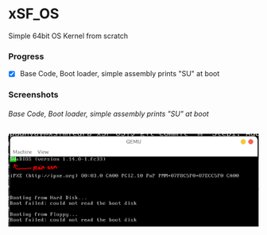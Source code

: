 # xSF_OS
Simple 64bit OS Kernel from scratch

### Progress

- [x] Base Code, Boot loader, simple assembly prints "SU" at boot 



### Screenshots 

###### Base Code, Boot loader, simple assembly prints "SU" at boot 
![](https://github.com/Saket-Upadhyay/xSF_OS/blob/main/screenshots/Step1/Step1.png)
